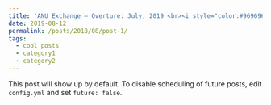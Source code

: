 ```yaml
---
title: 'ANU Exchange — Overture: July, 2019 <br><i style="color:#969696; font-size:16px">7302 km、緯度差60度的距離</i>'
date: 2019-08-12
permalink: /posts/2018/08/post-1/
tags:
  - cool posts
  - category1
  - category2
---
```


This post will show up by default. To disable scheduling of future posts, edit `config.yml` and set `future: false`.
